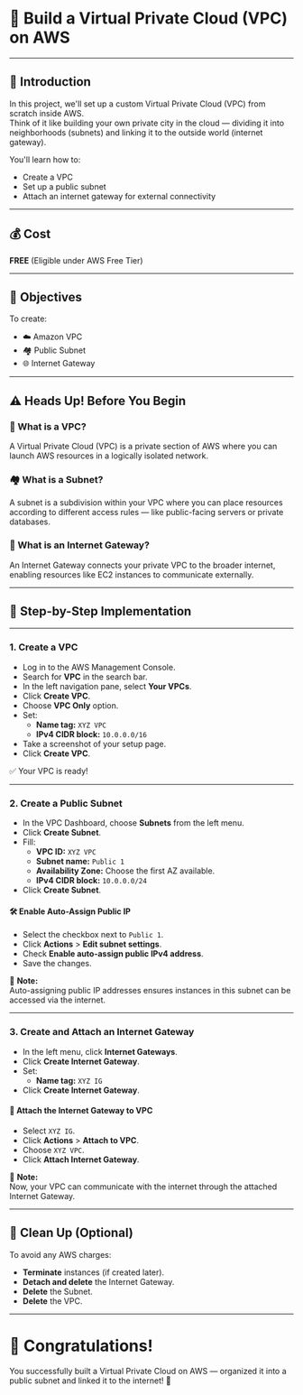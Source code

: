 # 🚀 Build a Virtual Private Cloud (VPC) on AWS

---

## 🧭 Introduction

In this project, we'll set up a custom Virtual Private Cloud (VPC) from scratch inside AWS.  
Think of it like building your own private city in the cloud — dividing it into neighborhoods (subnets) and linking it to the outside world (internet gateway).

You'll learn how to:
- Create a VPC
- Set up a public subnet
- Attach an internet gateway for external connectivity

---

## 💰 Cost

**FREE** (Eligible under AWS Free Tier)

---

## 🎯 Objectives

To create:
- ☁️ Amazon VPC
- 🏘️ Public Subnet
- 🌐 Internet Gateway

---

## ⚠️ Heads Up! Before You Begin

### 🔐 What is a VPC?
A Virtual Private Cloud (VPC) is a private section of AWS where you can launch AWS resources in a logically isolated network.

### 🏘️ What is a Subnet?
A subnet is a subdivision within your VPC where you can place resources according to different access rules — like public-facing servers or private databases.

### 📡 What is an Internet Gateway?
An Internet Gateway connects your private VPC to the broader internet, enabling resources like EC2 instances to communicate externally.

---

## 🔧 Step-by-Step Implementation

---

### 1. Create a VPC

- Log in to the AWS Management Console.
- Search for **VPC** in the search bar.
- In the left navigation pane, select **Your VPCs**.
- Click **Create VPC**.
- Choose **VPC Only** option.
- Set:
  - **Name tag:** `XYZ VPC`
  - **IPv4 CIDR block:** `10.0.0.0/16`
- Take a screenshot of your setup page.
- Click **Create VPC**.

✅ Your VPC is ready!

---

### 2. Create a Public Subnet

- In the VPC Dashboard, choose **Subnets** from the left menu.
- Click **Create Subnet**.
- Fill:
  - **VPC ID:** `XYZ VPC`
  - **Subnet name:** `Public 1`
  - **Availability Zone:** Choose the first AZ available.
  - **IPv4 CIDR block:** `10.0.0.0/24`
- Click **Create Subnet**.

#### 🛠 Enable Auto-Assign Public IP

- Select the checkbox next to `Public 1`.
- Click **Actions** > **Edit subnet settings**.
- Check **Enable auto-assign public IPv4 address**.
- Save the changes.

🧠 **Note:**  
Auto-assigning public IP addresses ensures instances in this subnet can be accessed via the internet.

---

### 3. Create and Attach an Internet Gateway

- In the left menu, click **Internet Gateways**.
- Click **Create Internet Gateway**.
- Set:
  - **Name tag:** `XYZ IG`
- Click **Create Internet Gateway**.

#### 🔗 Attach the Internet Gateway to VPC

- Select `XYZ IG`.
- Click **Actions** > **Attach to VPC**.
- Choose `XYZ VPC`.
- Click **Attach Internet Gateway**.

🧠 **Note:**  
Now, your VPC can communicate with the internet through the attached Internet Gateway.

---

## 🧹 Clean Up (Optional)

To avoid any AWS charges:
- **Terminate** instances (if created later).
- **Detach and delete** the Internet Gateway.
- **Delete** the Subnet.
- **Delete** the VPC.

---

# 🎉 Congratulations!

You successfully built a Virtual Private Cloud on AWS — organized it into a public subnet and linked it to the internet! 🚀
